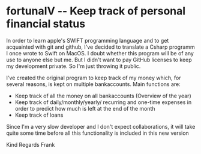 # fortunaIV -- Keep track of personal financial status
In order to learn apple's SWIFT programming language and to get acquainted with git and github, I've decided to translate a Csharp programm I once wrote to Swift on MacOS.
I doubt whether this program will be of any use to anyone else but me.  But I didn't want to pay GitHub licenses to keep my development private.  So I'm just throwing it public.

I've created the original program to keep track of my money which, for several reasons, is kept on multiple bankaccounts.
Main functions are:
- Keep track of all the money on all bankaccounts (Overview of the year)
- Keep track of daily/monthly/yearly/ recurring and one-time expenses in order to predict how much is left at the end of the month
- Keep track of loans

Since I'm a very slow developer and I don't expect collaborations, it will take quite some time before all this functionality is included in this new version

Kind Regards
Frank
